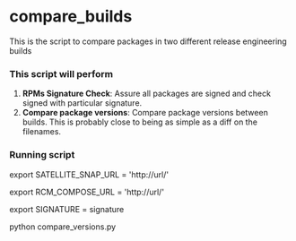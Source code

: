 # compare_builds
This is the script to compare packages in two different release engineering builds

### This script will perform 

1. <b>RPMs Signature Check</b>: Assure all packages are signed and check signed with particular signature.
2. <b>Compare package versions</b>: Compare package versions between builds. This is probably close to being as simple as a diff on the filenames.

### Running script

export SATELLITE_SNAP_URL = 'http://url/'

export RCM_COMPOSE_URL = 'http://url/' 

export SIGNATURE = signature

python compare_versions.py
